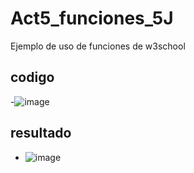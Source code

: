 # Act5_funciones_5J
Ejemplo de uso de funciones de w3school
## codigo
-![image](https://github.com/user-attachments/assets/77bd520d-08d8-447b-a05c-03d339cfca9c)
## resultado
- ![image](https://github.com/user-attachments/assets/8900f92a-7039-4dd0-86e8-f16fe96b8127)
